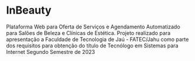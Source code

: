 # InBeauty
Plataforma Web para Oferta de Serviços e Agendamento Automatizado para Salões de Beleza e Clínicas de Estética.
Projeto realizado para apresentação a Faculdade de Tecnologia de Jaú - FATEC/Jahu como parte dos requisitos para obtenção do título de Tecnólogo em Sistemas para Internet 
Segundo Semestre de 2023
